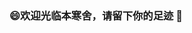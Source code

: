 ### 😄欢迎光临本寒舍，请留下你的足迹 👋

<!--
**jackchen0120/jackchen0120** is a ✨ _special_ ✨ repository because its `README.md` (this file) appears on your GitHub profile.

Here are some ideas to get you started:

- 🔭 I’m currently working on ...
- 🌱 I’m currently learning ...
- 👯 I’m looking to collaborate on ...
- 🤔 I’m looking for help with ...
- 💬 Ask me about ...
- 📫 How to reach me: ...
- 😄 Pronouns: ...
- ⚡ Fun fact: ...
-->

<!--![Anurag's github stats](https://github-readme-stats.vercel.app/api?username=jackchen0120&theme=algolia&show_icons=true)-->

<!--<article class="markdown-body entry-content container-lg" itemprop="text"><table>
<thead>
<tr>
<th>吃瓜都吃到我这里来啦！</th>
<th>打家劫舍哪家强？</th>
<th>神奇的递归</th>
</tr>
</thead>
<tbody>
<tr>
<td><img src="https://camo.githubusercontent.com/1ba6080d3a5e4783803404399e9deebb67c9ff0d/68747470733a2f2f6d65646961332e67697068792e636f6d2f6d656469612f55317971774c674c385a514b467536744d6e2f67697068792e676966" data-canonical-src="https://media3.giphy.com/media/U1yqwLgL8ZQKFu6tMn/giphy.gif" style="max-width:100%;"></td>
<td><img src="https://camo.githubusercontent.com/0d11f1e43d6413fdfb407636b9c9ec9535b8c34d/68747470733a2f2f73312e617831782e636f6d2f323032302f30372f31362f55424f3856782e706e67" data-canonical-src="https://s1.ax1x.com/2020/07/16/UBO8Vx.png" style="max-width:100%;"></td>
<td><img src="https://camo.githubusercontent.com/125179cc6810a3f05051ba6bec90387186f9b5af/68747470733a2f2f73312e617831782e636f6d2f323032302f30372f31362f55424f74504f2e706e67" data-canonical-src="https://s1.ax1x.com/2020/07/16/UBOtPO.png" style="max-width:100%;"></td>
</tr>
</tbody>
</table>
</article>-->
